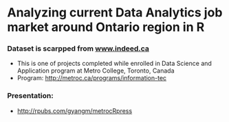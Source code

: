 # Analyzing current Data Analytics job market around Ontario region in R
### Dataset is scarpped from www.indeed.ca
- This is one of projects completed while enrolled in Data Science and Application program at Metro College, Toronto, Canada
- Program: http://metroc.ca/programs/information-tec

### Presentation:
- http://rpubs.com/gyangm/metrocRpress
